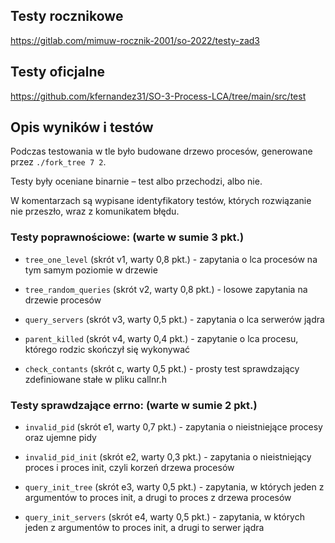 ## Testy rocznikowe
https://gitlab.com/mimuw-rocznik-2001/so-2022/testy-zad3

## Testy oficjalne
https://github.com/kfernandez31/SO-3-Process-LCA/tree/main/src/test

## Opis wyników i testów

Podczas testowania w tle było budowane drzewo procesów, generowane przez `./fork_tree 7 2`.

Testy były oceniane binarnie – test albo przechodzi, albo nie.

W komentarzach są wypisane identyfikatory testów, których rozwiązanie nie przeszło, wraz z komunikatem błędu.

### Testy poprawnościowe: (warte w sumie 3 pkt.)
- `tree_one_level` (skrót v1, warty 0,8 pkt.) - zapytania o lca procesów na tym samym poziomie w drzewie

- `tree_random_queries` (skrót v2, warty 0,8 pkt.) - losowe zapytania na drzewie procesów

- `query_servers` (skrót v3, warty 0,5 pkt.) - zapytania o lca serwerów jądra

- `parent_killed` (skrót v4, warty 0,4 pkt.) - zapytanie o lca procesu, którego rodzic skończył się wykonywać

- `check_contants` (skrót c, warty 0,5 pkt.) - prosty test sprawdzający zdefiniowane stałe w pliku callnr.h

### Testy sprawdzające errno: (warte w sumie 2 pkt.)
- `invalid_pid` (skrót e1, warty 0,7 pkt.) - zapytania o nieistniejące procesy oraz ujemne pidy

- `invalid_pid_init` (skrót e2, warty 0,3 pkt.) - zapytania o nieistniejący proces i proces init, czyli korzeń drzewa procesów

- `query_init_tree` (skrót e3, warty 0,5 pkt.) - zapytania, w których jeden z argumentów to proces init, a drugi to proces z drzewa procesów

- `query_init_servers` (skrót e4, warty 0,5 pkt.) - zapytania, w których jeden z argumentów to proces init, a drugi to serwer jądra
